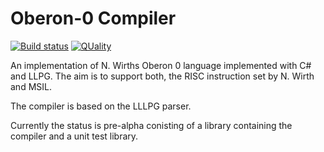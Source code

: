 # Oberon-0 Compiler

[![Build status](https://ci.appveyor.com/api/projects/status/pcc7f0s3bq7m6sfh/branch/develop?svg=true)](https://ci.appveyor.com/project/steven-r/oberon0compiler/branch/develop)
[![QUality](https://sonarqube.com/api/badges/gate?key=steven-r:Oberon0Compiler)](https://sonarqube.com/api/badges/gate?key=steven-r:Oberon0Compiler)

An implementation of N. Wirths Oberon 0 language implemented with C# and LLPG. 
The aim is to support both, the RISC instruction set by N. Wirth and MSIL.

The compiler is based on the LLLPG parser.

Currently the status is pre-alpha conisting of a library containing the compiler and a unit test library.
